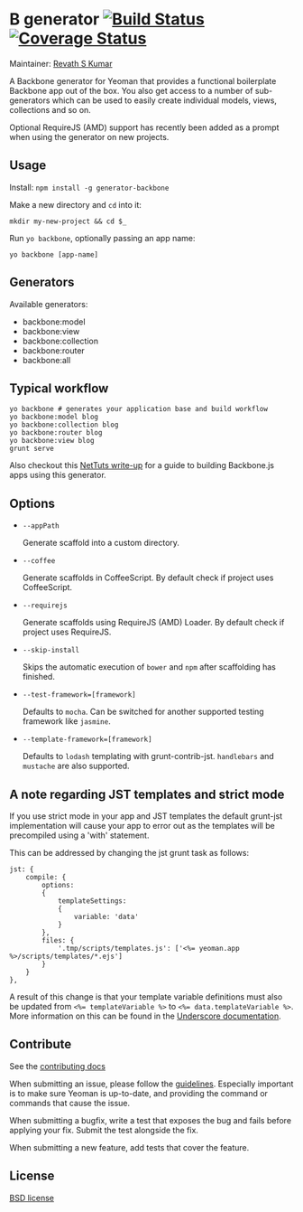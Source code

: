 # B generator [![Build Status](https://secure.travis-ci.org/yeoman/generator-backbone.png?branch=master)](http://travis-ci.org/yeoman/generator-backbone) [![Coverage Status](https://coveralls.io/repos/yeoman/generator-backbone/badge.png?branch=master)](https://coveralls.io/r/yeoman/generator-backbone?branch=master)

Maintainer: [Revath S Kumar](https://github.com/revathskumar)

A Backbone generator for Yeoman that provides a functional boilerplate Backbone app out of the box. You also get access to a number of sub-generators which can be used to easily create individual models, views, collections and so on.

Optional RequireJS (AMD) support has recently been added as a prompt when using the generator on new projects.


## Usage

Install: `npm install -g generator-backbone`

Make a new directory and `cd` into it:
```
mkdir my-new-project && cd $_
```

Run `yo backbone`, optionally passing an app name:
```
yo backbone [app-name]
```

## Generators

Available generators:

- backbone:model
- backbone:view
- backbone:collection
- backbone:router
- backbone:all

## Typical workflow

```
yo backbone # generates your application base and build workflow
yo backbone:model blog
yo backbone:collection blog
yo backbone:router blog
yo backbone:view blog
grunt serve
```

Also checkout this [NetTuts write-up](http://net.tutsplus.com/tutorials/javascript-ajax/building-apps-with-the-yeoman-workflow/) for a guide to building Backbone.js apps using this generator.


## Options

* `--appPath`

  Generate scaffold into a custom directory.

* `--coffee`

  Generate scaffolds in CoffeeScript. By default check if project uses CoffeeScript.

* `--requirejs`

  Generate scaffolds using RequireJS (AMD) Loader. By default check if project uses RequireJS.

* `--skip-install`

  Skips the automatic execution of `bower` and `npm` after
  scaffolding has finished.

* `--test-framework=[framework]`

  Defaults to `mocha`. Can be switched for
  another supported testing framework like `jasmine`.

* `--template-framework=[framework]`

  Defaults to `lodash` templating with grunt-contrib-jst.
  `handlebars` and `mustache` are also supported.

## A note regarding JST templates and strict mode

If you use strict mode in your app and JST templates the default grunt-jst implementation will cause your app to error out as the templates will be precompiled using a 'with' statement.

This can be addressed by changing the jst grunt task as follows:

```
jst: {
    compile: {
        options:
        {
            templateSettings:
            {
                variable: 'data'
            }
        },
        files: {
            '.tmp/scripts/templates.js': ['<%= yeoman.app %>/scripts/templates/*.ejs']
        }
    }
},
```
A result of this change is that your template variable definitions must also be updated from `<%= templateVariable %>` to `<%= data.templateVariable %>`. More information on this can be found in the [Underscore documentation](http://underscorejs.org/#template).

## Contribute

See the [contributing docs](https://github.com/yeoman/yeoman/blob/master/contributing.md)

When submitting an issue, please follow the [guidelines](https://github.com/yeoman/yeoman/blob/master/contributing.md#issue-submission). Especially important is to make sure Yeoman is up-to-date, and providing the command or commands that cause the issue.

When submitting a bugfix, write a test that exposes the bug and fails before applying your fix. Submit the test alongside the fix.

When submitting a new feature, add tests that cover the feature.


## License

[BSD license](http://opensource.org/licenses/bsd-license.php)
